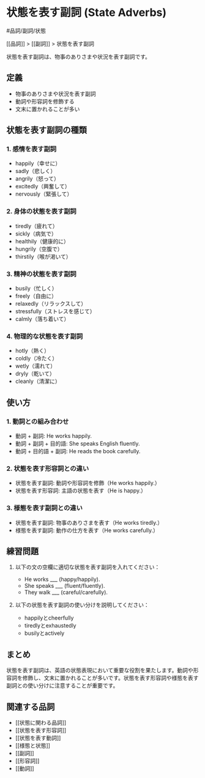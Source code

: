 ﻿# 状態を表す副詞 (State Adverbs)

#品詞/副詞/状態

[[品詞]] > [[副詞]] > 状態を表す副詞

状態を表す副詞は、物事のありさまや状況を表す副詞です。

## 定義
- 物事のありさまや状況を表す副詞
- 動詞や形容詞を修飾する
- 文末に置かれることが多い

## 状態を表す副詞の種類

### 1. 感情を表す副詞
- happily（幸せに）
- sadly（悲しく）
- angrily（怒って）
- excitedly（興奮して）
- nervously（緊張して）

### 2. 身体の状態を表す副詞
- tiredly（疲れて）
- sickly（病気で）
- healthily（健康的に）
- hungrily（空腹で）
- thirstily（喉が渇いて）

### 3. 精神の状態を表す副詞
- busily（忙しく）
- freely（自由に）
- relaxedly（リラックスして）
- stressfully（ストレスを感じて）
- calmly（落ち着いて）

### 4. 物理的な状態を表す副詞
- hotly（熱く）
- coldly（冷たく）
- wetly（濡れて）
- dryly（乾いて）
- cleanly（清潔に）

## 使い方

### 1. 動詞との組み合わせ
- 動詞 + 副詞: He works happily.
- 動詞 + 副詞 + 目的語: She speaks English fluently.
- 動詞 + 目的語 + 副詞: He reads the book carefully.

### 2. 状態を表す形容詞との違い
- 状態を表す副詞: 動詞や形容詞を修飾（He works happily.）
- 状態を表す形容詞: 主語の状態を表す（He is happy.）

### 3. 様態を表す副詞との違い
- 状態を表す副詞: 物事のありさまを表す（He works tiredly.）
- 様態を表す副詞: 動作の仕方を表す（He works carefully.）

## 練習問題
1. 以下の文の空欄に適切な状態を表す副詞を入れてください：
   - He works ___ (happy/happily).
   - She speaks ___ (fluent/fluently).
   - They walk ___ (careful/carefully).

2. 以下の状態を表す副詞の使い分けを説明してください：
   - happilyとcheerfully
   - tiredlyとexhaustedly
   - busilyとactively

## まとめ
状態を表す副詞は、英語の状態表現において重要な役割を果たします。動詞や形容詞を修飾し、文末に置かれることが多いです。状態を表す形容詞や様態を表す副詞との使い分けに注意することが重要です。

## 関連する品詞
- [[状態に関わる品詞]]
- [[状態を表す形容詞]]
- [[状態を表す動詞]]
- [[様態と状態]]
- [[副詞]]
- [[形容詞]]
- [[動詞]] 